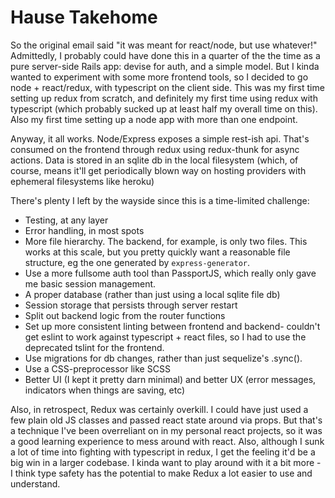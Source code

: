 # Hause Takehome

So the original email said "it was meant for react/node, but use whatever!"  Admittedly, I probably could have done this in a quarter of the the time as a pure server-side Rails app: devise for auth, and a simple model.  But I kinda wanted to experiment with some more frontend tools, so I decided to go node + react/redux, with typescript on the client side.  This was my first time setting up redux from scratch, and definitely my first time using redux with typescript (which probably sucked up at least half my overall time on this).  Also my first time setting up a node app with more than one endpoint.

Anyway, it all works.  Node/Express exposes a simple rest-ish api.  That's consumed on the frontend through redux using redux-thunk for async actions.  Data is stored in an sqlite db in the local filesystem (which, of course, means it'll get periodically blown way on hosting providers with ephemeral filesystems like heroku)

There's plenty I left by the wayside since this is a time-limited challenge:

- Testing, at any layer
- Error handling, in most spots
- More file hierarchy.  The backend, for example, is only two files.  This works at this scale, but you pretty quickly want a reasonable file structure, eg the one generated by `express-generator`.
- Use a more fullsome auth tool than PassportJS, which really only gave me basic session management.
- A proper database (rather than just using a local sqlite file db)
- Session storage that persists through server restart
- Split out backend logic from the router functions
- Set up more consistent linting between frontend and backend- couldn't get eslint to work against typescript + react files, so I had to use the deprecated tslint for the frontend.
- Use migrations for db changes, rather than just sequelize's .sync().
- Use a CSS-preprocessor like SCSS
- Better UI (I kept it pretty darn minimal) and better UX (error messages, indicators when things are saving, etc)

Also, in retrospect, Redux was certainly overkill.  I could have just used a few plain old JS classes and passed react state around via props.  But that's a technique I've been overreliant on in my personal react projects, so it was a good learning experience to mess around with react.  Also, although I sunk a lot of time into fighting with typescript in redux, I get the feeling it'd be a big win in a larger codebase.  I kinda want to play around with it a bit more - I think type safety has the potential to make Redux a lot easier to use and understand.
